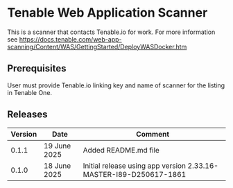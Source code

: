 # Tenable Web Application Scanner

This is a scanner that contacts Tenable.io for work. For more information see https://docs.tenable.com/web-app-scanning/Content/WAS/GettingStarted/DeployWASDocker.htm

## Prerequisites

User must provide Tenable.io linking key and name of scanner for the listing in Tenable One.

## Releases

| Version | Date | Comment |
| ------- | -----| ------- |
| 0.1.1 | 19 June 2025 | Added README.md file |
| 0.1.0 | 18 June 2025 | Initial release using app version 2.33.16-MASTER-I89-D250617-1861 |

